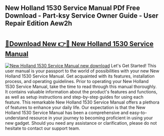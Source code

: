 ## New Holland 1530 Service Manual PDf Free Download - Part-ksy Service Owner Guide - User Repair Edition Aew2h

# <h2><a href="http://bc9708.oget.top/?id=New+Holland+1530+Service+Manual">🔗Download New 👉🔴 New Holland 1530 Service Manual</a></h2>

[![New Holland 1530 Service Manual new download](https://i.imgur.com/5g1atiW.png)](http://bc9708.oget.top/?id=New+Holland+1530+Service+Manual)
Let's Get Started! This user manual is your passport to the world of possibilities with your new New Holland 1530 Service Manual. Get acquainted with its features, installation process, and operating guidelines. Prior to operating your New Holland 1530 Service Manual, take the time to read through this manual thoroughly. It contains valuable information about the product's features and functions, as well as setup instructions and step-by-step guides for using each feature. This remarkable New Holland 1530 Service Manual offers a plethora of features to enhance your daily life. Our expectation is that the New Holland 1530 Service Manual has been a comprehensive and easy-to-understand resource in your journey to becoming proficient in using your new gadget. Should you need any assistance or clarification, please do not hesitate to contact our support team.
